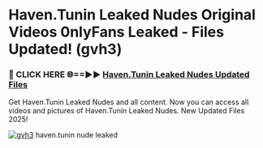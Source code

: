 # Haven.Tunin Leaked Nudes Original Videos 0nlyFans Leaked - Files Updated! (gvh3)

<h3>🔴 CLICK HERE 🌐==►► <a href="https://tinyurl.com/yrmya6cz" rel="nofollow">Haven.Tunin Leaked Nudes Updated Files</a></h3>

Get Haven.Tunin Leaked Nudes and all content. Now you can access all videos and pictures of Haven.Tunin Leaked Nudes. New Updated Files 2025!

[![gvh3](https://i.imgur.com/FMdXYCs.gif)](https://tinyurl.com/yrmya6cz)
haven.tunin nude leaked